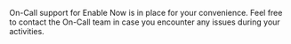 On-Call support for Enable Now is in place for your convenience. Feel free to contact the On-Call team in case you encounter any issues during your activities.
